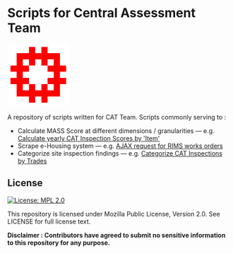 # Scripts for Central Assessment Team

![hong-kong](https://github.com/tc-ying/cat-team/blob/main/docs/hkha-logo.png)

A repository of scripts written for CAT Team. Scripts commonly serving to :

- Calculate MASS Score at different dimensions / granularities — e.g. [Calculate yearly CAT Inspection Scores by 'Item'](https://github.com/tc-ying/cat-team/blob/main/cat-inspection-score-agg-by-item-yearly.ipynb)
- Scrape e-Housing system — e.g. [AJAX request for RIMS works orders](https://github.com/tc-ying/cat-team/blob/main/request-rims-workorder.py)
- Categorize site inspection findings — e.g. [Categorize CAT Inspections by Trades](https://github.com/tc-ying/cat-team/blob/main/cat-oa-by-trade.ipynb)

License
---------------
[![License: MPL 2.0](https://img.shields.io/badge/License-MPL%202.0-brightgreen.svg)](https://opensource.org/licenses/MPL-2.0)

This repository is licensed under Mozilla Public License, Version 2.0. See LICENSE for full license text.

**Disclaimer : Contributors have agreed to submit no sensitive information to this repository for any purpose.**

